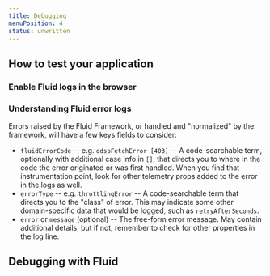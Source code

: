 ```yaml
---
title: Debugging
menuPosition: 4
status: unwritten
---
```


## How to test your application

### Enable Fluid logs in the browser

### Understanding Fluid error logs

Errors raised by the Fluid Framework, or handled and "normalized" by the framework, will have a few keys fields to consider:

* `fluidErrorCode` -- e.g. `odspFetchError [403]` -- A code-searchable term, optionally with additional case info in `[]`, that directs you to where in the code the error originated or was first handled.  When you find that instrumentation point, look for other telemetry props added to the error in the logs as well.
* `errorType` -- e.g. `throttlingError` -- A code-searchable term that directs you to the "class" of error.  This may indicate some other domain-specific data that would be logged, such as `retryAfterSeconds`.
* `error` or `message` (optional) -- The free-form error message. May contain additional details, but if not, remember to check for other properties in the log line.

## Debugging with Fluid
